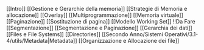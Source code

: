 [[Intro]]
[[Gestione e Gerarchie della memoria]]
[[Strategie di Memoria e allocazione]]
[[Overlay]]
[[Multiprogrammazione]]
[[Memoria virtuale]]
[[Paginazione]]
[[Sostituzione di pagina]]
[[Modello Working Set]] !!Da Fare
[[Segmentazione]]
[[Segmentazione e Paginazione]]
[[Gerarchia dei dati]]
[[Files e File Systems]]
[[Directories]]
[[Secondo Anno/Sistemi Operativi/3.1-4/utils/Metadata|Metadata]]
[[Organizzazione e Allocazione dei file]]


